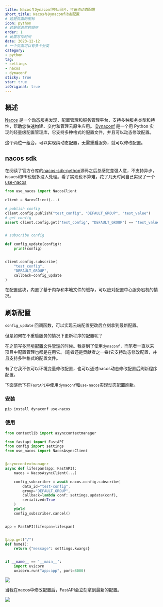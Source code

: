```yaml
---
title: Nacos与Dynaconf神仙组合，打造纯动态配置
short_title: Nacos与Dynaconf动态配置
# 这是页面的图标
icon: python
# 这是侧边栏的顺序
order: 1
# 设置写作时间
date: 2023-12-12
# 一个页面可以有多个分类
category:
- python
tag:
- settings
- nacos
- dynaconf
sticky: true
star: true
isOriginal: true
---
```



## 概述

[Nacos](https://nacos.io/zh-cn/index.html) 是一个动态服务发现、配置管理和服务管理平台，支持多种服务类型和特性，帮助您快速构建、交付和管理云原生应用。 
[Dynaconf](https://www.dynaconf.com/) 是一个用 Python 实现的轻量级配置管理库，它支持多种格式的配置文件，并且可以动态修改配置。

这个两位一组合，可以实现纯动态配置，无需重启服务，就可以修改配置。

## nacos sdk

在阅读了官方仓库的[nacos-sdk-python](https://github.com/nacos-group/nacos-sdk-python)源码之后总感觉差强人意，不支持异步，issues和PR也很多没人处理。看了实现也不算难，花了几天时间自己实现了一个[use-nacos](https://github.com/use-py/use-nacos/)

```python
from use_nacos import NacosClient

client = NacosClient(...)

# publish config
client.config.publish("test_config", "DEFAULT_GROUP", "test_value")
# get config
assert client.config.get("test_config", "DEFAULT_GROUP") == "test_value"


# subscribe config

def config_update(config):
    print(config)


client.config.subscribe(
    "test_config",
    "DEFAULT_GROUP",
    callback=config_update
)
```

在配置这块，内置了基于内存和本地文件的缓存，可以应对配置中心服务宕机的情况。

## 刷新配置

`config_update` 回调函数，可以实现云端配置更改后立刻拿到最新配置。

但是如何在不重启服务的情况下更新程序的配置呢？

在之前写[多环境配置文件管理](/posts/language/python/python-settings2.html)的时候。我提到了使用`dynaconf`，而笔者一直以来项目中配置管理也都是在用它。(笔者还是贡献者之一😁)它支持动态修改配置，并且支持多种格式的配置文件。

有了它我不仅可以环境变量修改配置，也可以通过nacos动态修改配置后刷新程序配置。

下面演示下在`FastAPI`中使用`dynaconf`和`use-nacos`实现动态配置刷新。

### 安装

```bash
pip install dynaconf use-nacos
```

### 使用
```python
from contextlib import asynccontextmanager

from fastapi import FastAPI
from config import settings
from use_nacos import NacosAsyncClient


@asynccontextmanager
async def lifespan(app: FastAPI):
    nacos = NacosAsyncClient(...)

    config_subscriber = await nacos.config.subscribe(
        data_id="test-config",
        group="DEFAULT_GROUP",
        callback=lambda conf: settings.update(conf),
        serialized=True
    )
    yield
    config_subscriber.cancel()


app = FastAPI(lifespan=lifespan)


@app.get("/")
def home():
    return {"message": settings.kwargs}


if __name__ == '__main__':
    import uvicorn
    uvicorn.run("app:app", port=8000)
```

![](https://miclon-job.oss-cn-hangzhou.aliyuncs.com/img/20231212172835.png)

当我在nacos中修改配置后，FastAPI会立刻拿到最新的配置。

![](https://miclon-job.oss-cn-hangzhou.aliyuncs.com/img/20231212172929.png)

